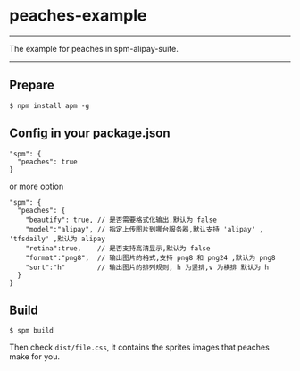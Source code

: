 # peaches-example

---

The example for peaches in spm-alipay-suite.

---

## Prepare

```
$ npm install apm -g
```

## Config in your package.json

```
"spm": {
  "peaches": true
}
```

or more option

```
"spm": {
  "peaches": {
    "beautify": true, // 是否需要格式化输出,默认为 false
    "model":"alipay", // 指定上传图片到哪台服务器,默认支持 'alipay' , 'tfsdaily' ,默认为 alipay
    "retina":true,    // 是否支持高清显示,默认为 false
    "format":"png8",  // 输出图片的格式,支持 png8 和 png24 ,默认为 png8
    "sort":"h"        // 输出图片的排列规则, h 为竖排,v 为横排 默认为 h
  }
}
```

## Build

```
$ spm build
```

Then check `dist/file.css`, it contains the sprites images that peaches make for you.
